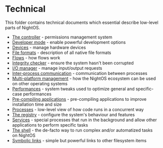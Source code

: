 # Technical

This folder contains technical documents which essential describe low-level parts of NightOS.

* [The controller](controller.md) - permissions management system
* [Developer mode](dev-mode.md) - enable powerful development options
* [Devices](devices.md) - manage hardware devices
* [File formats](file-formats.md) - description of all native file formats
* [Flows](flows.md) - how flows work
* [Integrity checker](integrity-checker.md) - ensure the system hasn't been corrupted
* [I/O manager](io-manager.md) - manage input/output requests
* [Inter-process communication](ipc.md) - communication between processes
* [Multi-platform management](multi-platform.md) - how the NightOS ecosystem can be used on other operating systems
* [Performances](performances.md) - system tweaks used to optimize general and specific-case performances
* [Pre-compiling applications](pre-compiling.md) - pre-compiling applications to improve installation time and size
* [Processes](processes.md) - low-level view of how code runs in a concurrent way
* [The registry](registry.md) - configure the system's behaviour and features
* [Services](services.md) - special processes that run in the background and allow other applications to perform specific tasks
* [The shell](shell.md) - the de-facto way to run complex and/or automatized tasks on NightOS
* [Symbolic links](symlinks.md) - simple but powerful links to other filesystem items